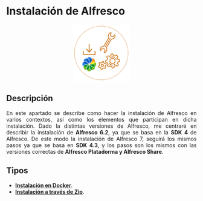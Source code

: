 <div align="justify">

# Instalación de Alfresco

<div align="center">
  <img width="150px" src="../img/install-alfresco.png">
</div>

## Descripción

En este apartado se describe como hacer la instalación de Alfresco en varios contextos, así como los elementos que participan en dicha instalación. Dado la distintas versiones de Alfresco, me centraré en describir la instalación de __Alfresco 6.2__, ya que se basa en la __SDK 4__ de Alfresco. De este modo la instalación de Alfresco 7, seguirá los mismos pasos ya que se basa en __SDK 4.3__, y los pasos son los mismos con las versiones correctas de __Alfresco Platadorma y Alfresco Share__.


## Tipos
- [__Instalación en Docker__](docker).
- [__Instalación a través de Zip__](zip).
</div>
